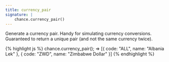 ```yaml
---
title: currency_pair
signature: |
    chance.currency_pair()
---
```


Generate a currency pair. Handy for simulating currency conversions. Guaranteed to return a unique pair (and not the same currency twice).

{% highlight js %}
  chance.currency_pair();
  => [{ code: "ALL", name: "Albania Lek" }, { code: "ZWD", name: "Zimbabwe Dollar" }]
{% endhighlight %}
